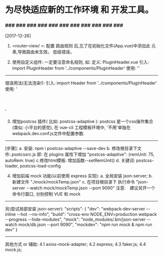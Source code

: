 # 为尽快适应新的工作环境 和 开发工具。

### ### ### ### ### ### ### ### ### ### ### ### ###
[2017-12-26]
1. &lt;router-view/ &gt;:
配置 路由规则 后,忘了在初始化文件(App.vue)中添加此 元素,导致路由未生效。
低级错误。

2. 使用自定义组件:
一定要注意命名规则, 如:
定义:
PluginHeader.vue
引入:
import PluginHeader from '../components/PluginHeader'
使用:
'<plugin-header></plugin-header>'
--- ---
错误用法(无法渲染!):
引入:
import Header from '../components/PluginHeader'
使用:
'<header></header>'


3. 增加postcss 插件( 比如: postcss-adaptive ):
postcss 是一个css操作集合(类似: 小平台的感觉),
在 vue-cli 工程模板环境中, '不用'单独在 webpack.dev.conf.js文件中配置参数.
--- ---
[步骤]:
a. 安装:
  npm i postcss-adaptive --save-dev
b. 修改根目录下文件:.postcssrc.js
  即: 在 plugins 属性下增加
  "postcss-adaptive": {remUnit: 75, autoRem: true}
c.修改html模板:
  增加函数--setRemUnit()
d. 关键词:
postcss-loader, postcss-load-config

4. 增加前端 mock 功能(以前使用 express 实现):
a. 全局安装 json-server;
b. 新建文件 "./mock/mockTemp.json"
c. 在项目根目录下 执行命令 "json-server --watch mock/mockTemp.json --port 9090"
注意:　建议另开一个 命令行窗口, 分别控制 VUE 和 mock
--- --- ---
另(尝试局部安装 json-server):
"scripts": {
    "dev": "webpack-dev-server --inline --hot --no-info",
    "build": "cross-env NODE_ENV=production webpack --progress --hide-modules",
    "mock": "node_modules/.bin/json-server --watch mock/db.json --port 9090",
    "mockdev": "npm run mock & npm run dev"
}
--- ---
其他方式 or 辅助:
4.1 axios-mock-adapter;
4.2 express;
4.3 faker.js;
4.4 mock.js;
